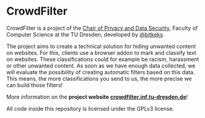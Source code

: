 # CrowdFilter

CrowdFilter is a project of the [Chair of Privacy and Data Security](https://tu-dresden.de/ing/informatik/sya/ps), Faculty of Computer Science at the TU Dresden, developed by [@bitkeks](https://twitter.com/bitkeks).

The project aims to create a technical solution for hiding unwanted content on websites. For this, clients use a browser addon to mark and classify text on websites. These classifications could for example be racism, harassment or other unwanted content. As soon as we have enough data collected, we will evaluate the possibility of creating automatic filters based on this data. This means, the more classifications you send to us, the more precise we can build those filters!

More information on the **project website [crowdfilter.inf.tu-dresden.de](https://crowdfilter.inf.tu-dresden.de)**!

All code inside this repository is licensed under the GPLv3 license.
